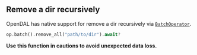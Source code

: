 ## Remove a dir recursively

OpenDAL has native support for remove a dir recursively via [`BatchOperator`](/opendal/struct.BatchOperator.html).

```rust
op.batch().remove_all("path/to/dir").await?
```

**Use this function in cautions to avoid unexpected data loss.**

